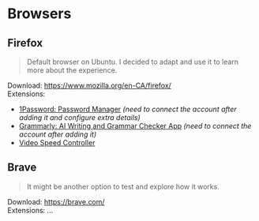 # Browsers

## Firefox

> Default browser on Ubuntu. I decided to adapt and use it to learn more about the experience.

Download: https://www.mozilla.org/en-CA/firefox/  
Extensions:
- [1Password: Password Manager](https://addons.mozilla.org/en-CA/firefox/addon/1password-x-password-manager/) _(need to connect the account after adding it and configure extra details)_
- [Grammarly: AI Writing and Grammar Checker App](https://addons.mozilla.org/en-CA/firefox/addon/grammarly-1/) _(need to connect the account after adding it)_
- [Video Speed Controller](https://addons.mozilla.org/en-CA/firefox/addon/videospeed/)

## Brave

> It might be another option to test and explore how it works.

Download: https://brave.com/  
Extensions: ...
